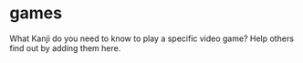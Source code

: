 games
=====

What Kanji do you need to know to play a specific video game?  Help others find out by adding them here.
